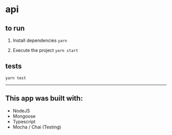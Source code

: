 # api

## to run

1. Install dependencies 
  `yarn`

2. Execute the project
  `yarn start`

## tests

`yarn test`

---

## This app was built with:
- NodeJS
- Mongoose
- Typescript
- Mocha / Chai (Testing)
